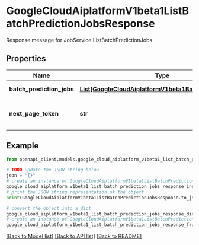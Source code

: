 # GoogleCloudAiplatformV1beta1ListBatchPredictionJobsResponse

Response message for JobService.ListBatchPredictionJobs

## Properties

Name | Type | Description | Notes
------------ | ------------- | ------------- | -------------
**batch_prediction_jobs** | [**List[GoogleCloudAiplatformV1beta1BatchPredictionJob]**](GoogleCloudAiplatformV1beta1BatchPredictionJob.md) | List of BatchPredictionJobs in the requested page. | [optional] 
**next_page_token** | **str** | A token to retrieve the next page of results. Pass to ListBatchPredictionJobsRequest.page_token to obtain that page. | [optional] 

## Example

```python
from openapi_client.models.google_cloud_aiplatform_v1beta1_list_batch_prediction_jobs_response import GoogleCloudAiplatformV1beta1ListBatchPredictionJobsResponse

# TODO update the JSON string below
json = "{}"
# create an instance of GoogleCloudAiplatformV1beta1ListBatchPredictionJobsResponse from a JSON string
google_cloud_aiplatform_v1beta1_list_batch_prediction_jobs_response_instance = GoogleCloudAiplatformV1beta1ListBatchPredictionJobsResponse.from_json(json)
# print the JSON string representation of the object
print(GoogleCloudAiplatformV1beta1ListBatchPredictionJobsResponse.to_json())

# convert the object into a dict
google_cloud_aiplatform_v1beta1_list_batch_prediction_jobs_response_dict = google_cloud_aiplatform_v1beta1_list_batch_prediction_jobs_response_instance.to_dict()
# create an instance of GoogleCloudAiplatformV1beta1ListBatchPredictionJobsResponse from a dict
google_cloud_aiplatform_v1beta1_list_batch_prediction_jobs_response_from_dict = GoogleCloudAiplatformV1beta1ListBatchPredictionJobsResponse.from_dict(google_cloud_aiplatform_v1beta1_list_batch_prediction_jobs_response_dict)
```
[[Back to Model list]](../README.md#documentation-for-models) [[Back to API list]](../README.md#documentation-for-api-endpoints) [[Back to README]](../README.md)


